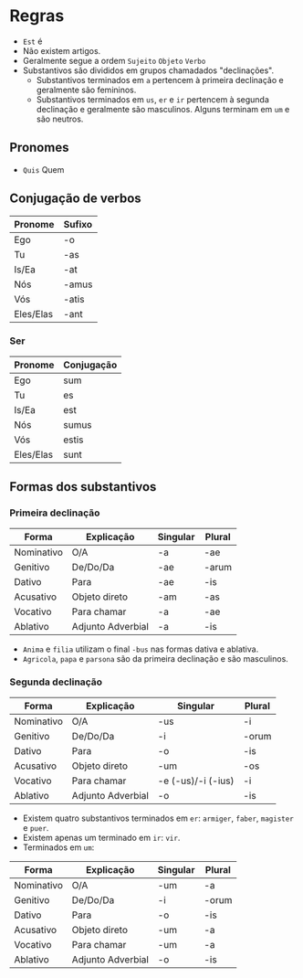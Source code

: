 # Regras

-   `Est` é
-   Não existem artigos.
-   Geralmente segue a ordem `Sujeito` `Objeto` `Verbo`
-   Substantivos são divididos em grupos chamadados "declinações".
    -   Substantivos terminados em `a` pertencem à primeira declinação e geralmente são femininos.
    -   Substantivos terminados em `us`, `er` e `ir` pertencem à segunda declinação e geralmente são masculinos. Alguns terminam em `um` e são neutros.

## Pronomes

-   `Quis` Quem

## Conjugação de verbos

| Pronome   | Sufixo |
| --------- | ------ |
| Ego       | -o     |
| Tu        | -as    |
| Is/Ea     | -at    |
| Nós       | -amus  |
| Vós       | -atis  |
| Eles/Elas | -ant   |

### Ser

| Pronome   | Conjugação |
| --------- | ---------- |
| Ego       | sum        |
| Tu        | es         |
| Is/Ea     | est        |
| Nós       | sumus      |
| Vós       | estis      |
| Eles/Elas | sunt       |

## Formas dos substantivos

### Primeira declinação

| Forma      | Explicação        | Singular | Plural |
| ---------- | ----------------- | -------- | ------ |
| Nominativo | O/A               | -a       | -ae    |
| Genitivo   | De/Do/Da          | -ae      | -arum  |
| Dativo     | Para              | -ae      | -is    |
| Acusativo  | Objeto direto     | -am      | -as    |
| Vocativo   | Para chamar       | -a       | -ae    |
| Ablativo   | Adjunto Adverbial | -a       | -is    |

-   `Anima` e `filia` utilizam o final `-bus` nas formas dativa e ablativa.
-   `Agricola`, `papa` e `parsona` são da primeira declinação e são masculinos.

### Segunda declinação

| Forma      | Explicação        | Singular           | Plural |
| ---------- | ----------------- | ------------------ | ------ |
| Nominativo | O/A               | -us                | -i     |
| Genitivo   | De/Do/Da          | -i                 | -orum  |
| Dativo     | Para              | -o                 | -is    |
| Acusativo  | Objeto direto     | -um                | -os    |
| Vocativo   | Para chamar       | -e (-us)/-i (-ius) | -i     |
| Ablativo   | Adjunto Adverbial | -o                 | -is    |

-   Existem quatro substantivos terminados em `er`: `armiger`, `faber`, `magister` e `puer`.
-   Existem apenas um terminado em `ir`: `vir`.
-   Terminados em `um`:

| Forma      | Explicação        | Singular | Plural |
| ---------- | ----------------- | -------- | ------ |
| Nominativo | O/A               | -um      | -a     |
| Genitivo   | De/Do/Da          | -i       | -orum  |
| Dativo     | Para              | -o       | -is    |
| Acusativo  | Objeto direto     | -um      | -a     |
| Vocativo   | Para chamar       | -um      | -a     |
| Ablativo   | Adjunto Adverbial | -o       | -is    |
